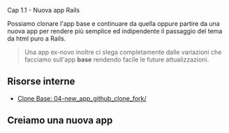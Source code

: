<a name="top"></a> Cap 1.1 - Nuova app Rails

Possiamo clonare l'app base e continuare da quella oppure partire da una nuova app per rendere più semplice ed indipendente il passaggio del tema da html puro a Rails.

> Una app ex-novo inoltre ci slega completamente dalle variazioni che facciamo sull'app **base** rendendo facile le future attualizzazioni.



## Risorse interne

- [Clone Base: 04-new_app_github_clone_fork/](04-new_app_github_clone_fork/)



## Creiamo una nuova app

